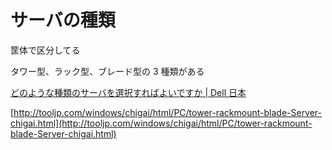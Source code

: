 # サーバの種類

筐体で区分してる

タワー型、ラック型、ブレード型の 3 種類がある

[どのような種類のサーバを選択すればよいですか | Dell 日本](https://www.dell.com/learn/jp/ja/jpbsd1/sb360/why-type-of-server-do-i-need)

[http://tooljp.com/windows/chigai/html/PC/tower-rackmount-blade-Server-chigai.html](http://tooljp.com/windows/chigai/html/PC/tower-rackmount-blade-Server-chigai.html)
